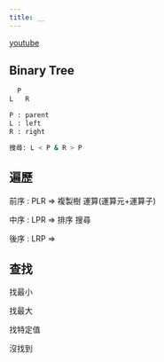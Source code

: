 ```yaml
---
title: __
---
```


[youtube](https://www.youtube.com/watch?v=oSWTXtMglKE)
## Binary Tree

```sh
  P 
L   R

P : parent
L : left
R : right

搜尋: L < P & R > P
```

## 遍歷

前序 : PLR => 複製樹 運算(運算元+運算子)

中序 : LPR => 排序 搜尋

後序 : LRP => 

## 查找

找最小

找最大

找特定值

沒找到